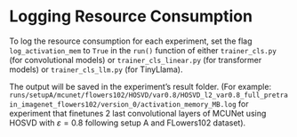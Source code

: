 
# Logging Resource Consumption

To log the resource consumption for each experiment, set the flag `log_activation_mem` to `True` in the `run()` function of either `trainer_cls.py` (for convolutional models) or `trainer_cls_linear.py` (for transformer models) or `trainer_cls_llm.py` (for TinyLlama).

The output will be saved in the experiment’s result folder. (For example:
`runs/setupA/mcunet/flowers102/HOSVD/var0.8/HOSVD_l2_var0.8_full_pretrain_imagenet_flowers102/version_0/activation_memory_MB.log`  for experiment that finetunes 2 last convolutional layers of MCUNet using HOSVD with $\varepsilon=0.8$ following setup A and FLowers102 dataset).